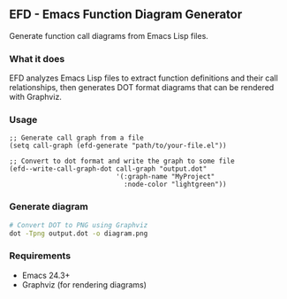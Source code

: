 ## EFD - Emacs Function Diagram Generator

Generate function call diagrams from Emacs Lisp files.

### What it does

EFD analyzes Emacs Lisp files to extract function definitions and their
call relationships, then generates DOT format diagrams that can be
rendered with Graphviz.

### Usage

``` elisp
;; Generate call graph from a file
(setq call-graph (efd-generate "path/to/your-file.el"))

;; Convert to dot format and write the graph to some file 
(efd--write-call-graph-dot call-graph "output.dot"
                           '(:graph-name "MyProject"
                             :node-color "lightgreen"))
```

### Generate diagram

``` bash
# Convert DOT to PNG using Graphviz
dot -Tpng output.dot -o diagram.png
```

### Requirements

- Emacs 24.3+
- Graphviz (for rendering diagrams)
